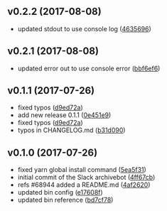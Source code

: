 ## v0.2.2 (2017-08-08)

* updated stdout to use console log ([4635696](https://bitbucket.org/wearefine/slack-archivebot/commits/4635696))

## v0.2.1 (2017-08-08)

* updated error out to use console error ([bbf6ef6](https://bitbucket.org/wearefine/slack-archivebot/commits/bbf6ef6))

## v0.1.1 (2017-07-26)

* fixed typos ([d9ed72a](https://bitbucket.org/wearefine/slack-archivebot/commits/d9ed72a))
* add new release 0.1.1 ([0e451e9](https://bitbucket.org/wearefine/slack-archivebot/commits/0e451e9))
* fixed typos ([d9ed72a](https://bitbucket.org/wearefine/slack-archivebot/commits/d9ed72a))
* typos in CHANGELOG.md ([b31d090](https://bitbucket.org/wearefine/slack-archivebot/commits/b31d090))

## v0.1.0 (2017-07-26)

* fixed yarn global install command ([5ea5f31](https://bitbucket.org/wearefine/slack-archivebot/commits/5ea5f31))
* initial commit of the Slack archivebot ([4ff67cb](https://bitbucket.org/wearefine/slack-archivebot/commits/4ff67cb))
* refs #68944 added a README.md ([4af2620](https://bitbucket.org/wearefine/slack-archivebot/commits/4af2620))
* updated bin config ([e17608f](https://bitbucket.org/wearefine/slack-archivebot/commits/e17608f))
* updated bin reference ([bd7cf78](https://bitbucket.org/wearefine/slack-archivebot/commits/bd7cf78))
